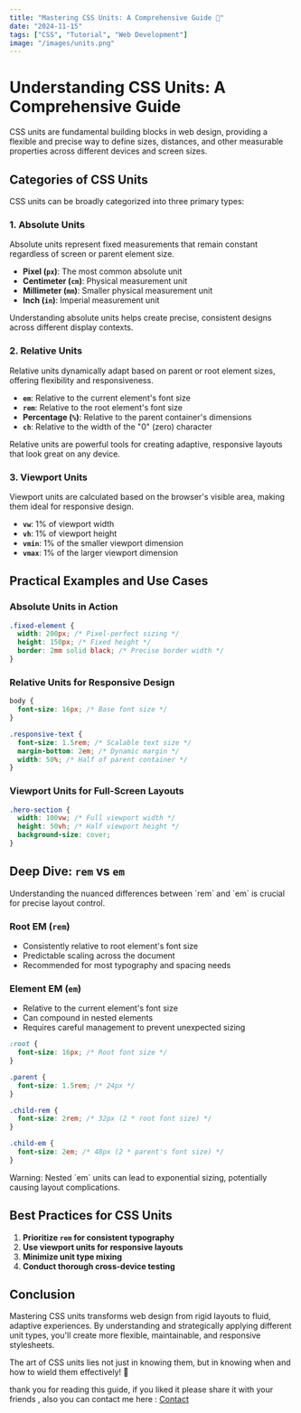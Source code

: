```yaml
---
title: "Mastering CSS Units: A Comprehensive Guide 🧐"
date: "2024-11-15"
tags: ["CSS", "Tutorial", "Web Development"]
image: "/images/units.png"
---
```


# Understanding CSS Units: A Comprehensive Guide

CSS units are fundamental building blocks in web design, providing a flexible and precise way to define sizes,
distances, and other measurable properties across different devices and screen sizes.

## Categories of CSS Units

CSS units can be broadly categorized into three primary types:

### 1. Absolute Units

Absolute units represent fixed measurements that remain constant regardless of screen or parent element size.

- **Pixel (`px`)**: The most common absolute unit
- **Centimeter (`cm`)**: Physical measurement unit
- **Millimeter (`mm`)**: Smaller physical measurement unit
- **Inch (`in`)**: Imperial measurement unit

<div class="note">
    Understanding absolute units helps create precise, consistent designs across different display contexts.
</div>

### 2. Relative Units

Relative units dynamically adapt based on parent or root element sizes, offering flexibility and responsiveness.

- **`em`**: Relative to the current element's font size
- **`rem`**: Relative to the root element's font size
- **Percentage (`%`)**: Relative to the parent container's dimensions
- **`ch`**: Relative to the width of the "0" (zero) character

<div class="tip">
    Relative units are powerful tools for creating adaptive, responsive layouts that look great on any device.
</div>

### 3. Viewport Units

Viewport units are calculated based on the browser's visible area, making them ideal for responsive design.

- **`vw`**: 1% of viewport width
- **`vh`**: 1% of viewport height
- **`vmin`**: 1% of the smaller viewport dimension
- **`vmax`**: 1% of the larger viewport dimension

## Practical Examples and Use Cases

### Absolute Units in Action

```css
.fixed-element {
  width: 200px; /* Pixel-perfect sizing */
  height: 150px; /* Fixed height */
  border: 2mm solid black; /* Precise border width */
}
```

### Relative Units for Responsive Design

```css
body {
  font-size: 16px; /* Base font size */
}

.responsive-text {
  font-size: 1.5rem; /* Scalable text size */
  margin-bottom: 2em; /* Dynamic margin */
  width: 50%; /* Half of parent container */
}
```

### Viewport Units for Full-Screen Layouts

```css
.hero-section {
  width: 100vw; /* Full viewport width */
  height: 50vh; /* Half viewport height */
  background-size: cover;
}
```

## Deep Dive: `rem` vs `em`

<div class="note">
    Understanding the nuanced differences between `rem` and `em` is crucial for precise layout control.
</div>

### Root EM (`rem`)

- Consistently relative to root element's font size
- Predictable scaling across the document
- Recommended for most typography and spacing needs

### Element EM (`em`)

- Relative to the current element's font size
- Can compound in nested elements
- Requires careful management to prevent unexpected sizing

```css
:root {
  font-size: 16px; /* Root font size */
}

.parent {
  font-size: 1.5rem; /* 24px */
}

.child-rem {
  font-size: 2rem; /* 32px (2 * root font size) */
}

.child-em {
  font-size: 2em; /* 48px (2 * parent's font size) */
}
```

<div class="error">
    Warning: Nested `em` units can lead to exponential sizing, potentially causing layout complications.
</div>

## Best Practices for CSS Units

1. **Prioritize `rem` for consistent typography**
2. **Use viewport units for responsive layouts**
3. **Minimize unit type mixing**
4. **Conduct thorough cross-device testing**

## Conclusion

Mastering CSS units transforms web design from rigid layouts to fluid, adaptive experiences. By understanding and
strategically applying different unit types, you'll create more flexible, maintainable, and responsive stylesheets.

The art of CSS units lies not just in knowing them, but in knowing when and how to wield them effectively! 🚀

thank you for reading this guide, if you liked it please share it with your friends , also you can contact me here : [Contact](/contact)
